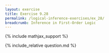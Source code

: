 ```yaml
---
layout: exercise
title: Exercise 9.28
permalink: /logical-inference-exercises/ex_28/
breadcrumb: Inference in First-Order Logic
---
```


{% include mathjax_support %}

<div><i class="arrow-up loader" data-chapter="logical-inference-exercises" data-exercise="ex_28" data-rating="0"></i></div>
{% include_relative question.md %}
